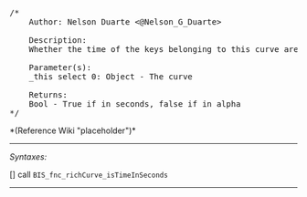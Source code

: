 <pre>/*
	Author: Nelson Duarte <@Nelson_G_Duarte>

	Description:
	Whether the time of the keys belonging to this curve are in seconds

	Parameter(s):
	_this select 0: Object - The curve

	Returns:
	Bool - True if in seconds, false if in alpha
*/</pre>*(Reference Wiki "placeholder")*<!-- Remove this after fill-in -->


---
*Syntaxes:*

[] call `BIS_fnc_richCurve_isTimeInSeconds`

---
